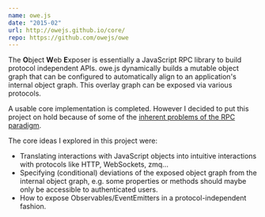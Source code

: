 ```yaml
---
name: owe.js
date: "2015-02"
url: http://owejs.github.io/core/
repo: https://github.com/owejs/owe
---
```

The **O**bject **W**eb **E**xposer is essentially a JavaScript RPC library to build protocol independent APIs.
owe.js dynamically builds a mutable object graph that can be configured to automatically align to an application's internal object graph.
This overlay graph can be exposed via various protocols.

A usable core implementation is completed.
However I decided to put this project on hold because of some of the [inherent problems of the RPC paradigm](http://blog.carlosgaldino.com/a-critique-of-the-remote-procedure-call-paradigm-30-years-later.html).

The core ideas I explored in this project were:
- Translating interactions with JavaScript objects into intuitive interactions with protocols like HTTP, WebSockets, zmq...
- Specifying (conditional) deviations of the exposed object graph from the internal object graph, e.g. some properties or methods should maybe only be accessible to authenticated users.
- How to expose Observables/EventEmitters in a protocol-independent fashion.
